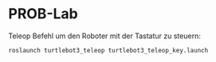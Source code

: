 # PROB-Lab

Teleop Befehl um den Roboter mit der Tastatur zu steuern:

```bash
roslaunch turtlebot3_teleop turtlebot3_teleop_key.launch
```

